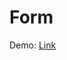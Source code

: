 # Form

Demo: [Link](https://htmlpreview.github.io/?https://github.com/Ligalaiz/form/blob/develop/index.html)
